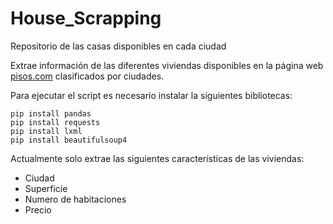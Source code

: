# House_Scrapping
Repositorio de las casas disponibles en cada ciudad

Extrae información de las diferentes viviendas disponibles en la página web [pisos.com](https://www.pisos.com/) clasificados por ciudades.

Para ejecutar el script es necesario instalar la siguientes bibliotecas:
```
pip install pandas
pip install requests
pip install lxml
pip install beautifulsoup4
```

Actualmente solo extrae las siguientes características de las viviendas:
- Ciudad
- Superficie
- Numero de habitaciones
- Precio
